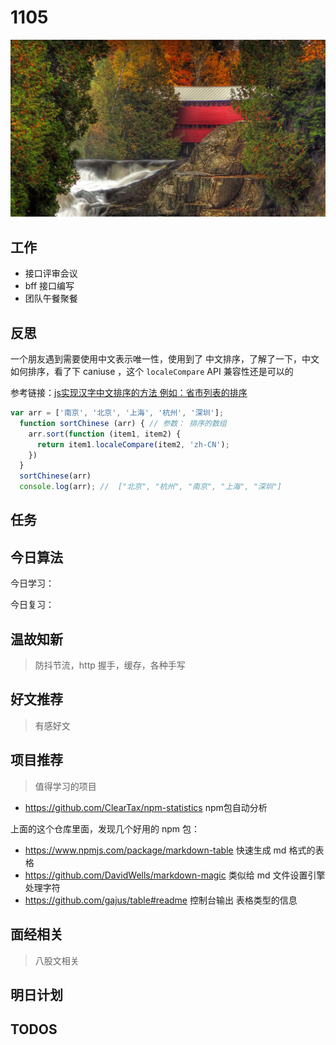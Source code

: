 
# 1105

![](./bg-imgs/1105.jpg)

## 工作

- 接口评审会议
- bff 接口编写
- 团队午餐聚餐


## 反思

一个朋友遇到需要使用中文表示唯一性，使用到了 中文排序，了解了一下，中文如何排序，看了下 caniuse ，这个 `localeCompare` API 兼容性还是可以的

参考链接：[js实现汉字中文排序的方法 例如：省市列表的排序](https://www.cnblogs.com/weblff/p/9051608.html)

```js
var arr = ['南京', '北京', '上海', '杭州', '深圳'];
  function sortChinese (arr) { // 参数： 排序的数组
    arr.sort(function (item1, item2) {
      return item1.localeCompare(item2, 'zh-CN');   
    })
  }
  sortChinese(arr)
  console.log(arr); //  ["北京", "杭州", "南京", "上海", "深圳"]

```

## 任务


## 今日算法

今日学习：


今日复习：


## 温故知新
> 防抖节流，http 握手，缓存，各种手写


## 好文推荐
> 有感好文


## 项目推荐
> 值得学习的项目

- https://github.com/ClearTax/npm-statistics npm包自动分析

上面的这个仓库里面，发现几个好用的 npm 包：

- https://www.npmjs.com/package/markdown-table 快速生成 md 格式的表格
- https://github.com/DavidWells/markdown-magic 类似给 md 文件设置引擎处理字符
- https://github.com/gajus/table#readme 控制台输出 表格类型的信息



## 面经相关
> 八股文相关

## 明日计划


## TODOS